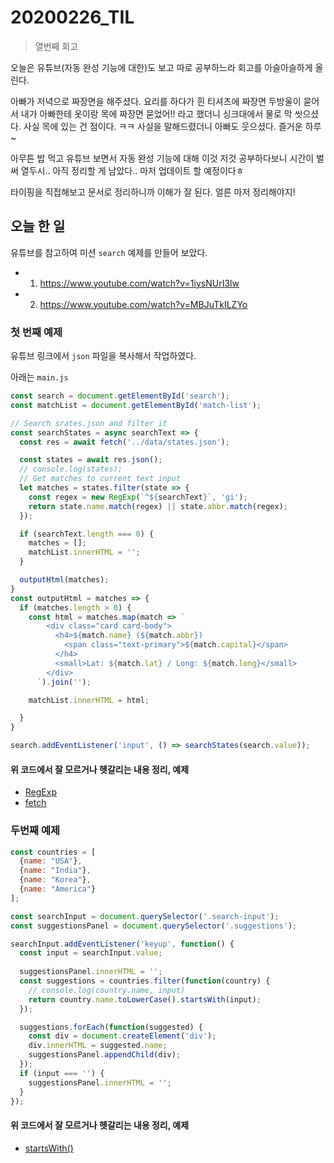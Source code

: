 # 20200226_TIL

> 열번째 회고 

오늘은 유튜브(자동 완성 기능에 대한)도 보고 따로 공부하느라 회고를 아슬아슬하게 올린다.  

아빠가 저녁으로 짜장면을 해주셨다. 요리를 하다가 흰 티셔츠에 짜장면 두방울이 묻어서 내가 아빠한테 옷이랑 목에 짜장면 묻었어!! 라고 했더니 싱크대에서 물로 막 씻으셨다. 사실 목에 있는 건 점이다. ㅋㅋ 사실을 말해드렸더니 아빠도 웃으셨다. 즐거운 하루~   

아무튼 밥 먹고 유튜브 보면서 자동 완성 기능에 대해 이것 저것 공부하다보니 시간이 벌써 열두시.. 아직 정리할 게 남았다.. 마저 업데이트 할 예정이다ㅎ  

타이핑을 직접해보고 문서로 정리하니까 이해가 잘 된다. 얼른 마저 정리해야지!

## 오늘 한 일

유튜브를 참고하여 미션 `search` 예제를 만들어 보았다.  
- 1. https://www.youtube.com/watch?v=1iysNUrI3lw  
- 2. https://www.youtube.com/watch?v=MBJuTkILZYo  

### 첫 번째 예제
유튜브 링크에서 `json` 파일을 복사해서 작업하였다.  

아래는 `main.js`

``` javascript
const search = document.getElementById('search');
const matchList = document.getElementById('match-list');

// Search srates.json and filter it
const searchStates = async searchText => {
  const res = await fetch('../data/states.json');

  const states = await res.json();
  // console.log(states);
  // Get matches to current text input
  let matches = states.filter(state => {
    const regex = new RegExp(`^${searchText}`, 'gi');
    return state.name.match(regex) || state.abbr.match(regex);
  });

  if (searchText.length === 0) {
    matches = [];
    matchList.innerHTML = '';
  }

  outputHtml(matches);
}
const outputHtml = matches => {
  if (matches.length > 0) {
    const html = matches.map(match => `
        <div class="card card-body">
          <h4>${match.name} (${match.abbr}) 
            <span class="text-primary">${match.capital}</span>
          </h4>
          <small>Lat: ${match.lat} / Long: ${match.long}</small>
        </div>
      `).join('');

    matchList.innerHTML = html;

  }
}

search.addEventListener('input', () => searchStates(search.value));
```

#### 위 코드에서 잘 모르거나 헷갈리는 내용 정리, 예제  

- [RegExp](https://github.com/wowww/TIL/blob/master/Javascript/RegExp.md)  
- [fetch](https://github.com/wowww/TIL/blob/master/Javascript/Fetch.md)  

### 두번째 예제
``` javascript
const countries = [
  {name: "USA"},
  {name: "India"},
  {name: "Korea"},
  {name: "America"}
];

const searchInput = document.querySelector('.search-input');
const suggestionsPanel = document.querySelector('.suggestions');

searchInput.addEventListener('keyup', function() {
  const input = searchInput.value;
  
  suggestionsPanel.innerHTML = '';
  const suggestions = countries.filter(function(country) {
    // console.log(country.name, input)
    return country.name.toLowerCase().startsWith(input);
  });

  suggestions.forEach(function(suggested) {
    const div = document.createElement('div');
    div.innerHTML = suggested.name;
    suggestionsPanel.appendChild(div);
  });
  if (input === '') {
    suggestionsPanel.innerHTML = '';  
  }
});

```
#### 위 코드에서 잘 모르거나 헷갈리는 내용 정리, 예제 

- [startsWith()](https://github.com/wowww/TIL/blob/master/Javascript/startsWith.md)  